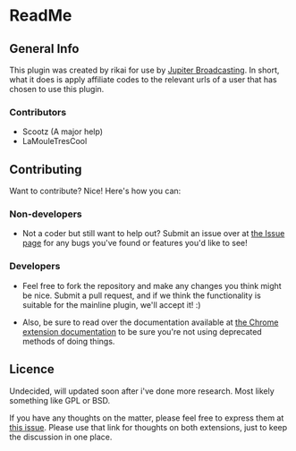 ReadMe
=============

General Info
-------

This plugin was created by rikai for use by [Jupiter Broadcasting](http://www.jupiterbroadcasting.com/).
In short, what it does is apply affiliate codes to the relevant urls of a user that has chosen to use this plugin.



### Contributors
* Scootz (A major help)
* LaMouleTresCool

Contributing
------------

Want to contribute? Nice! Here's how you can:

### Non-developers
* Not a coder but still want to help out? Submit an issue over at [the Issue page](https://github.com/rikai/JBAR-Chrome/issues) for any bugs you've found or features you'd like to see!

### Developers

* Feel free to fork the repository and make any changes you think might be nice. Submit a pull request, and if we think the functionality is suitable for the mainline plugin, we'll accept it! :)

* Also, be sure to read over the documentation available at
[the Chrome extension documentation](http://developer.chrome.com/extensions/docs.html) to be sure you're not using deprecated methods of doing things.


Licence
------------
Undecided, will updated soon after i've done more research. Most likely something like GPL or BSD.

If you have any thoughts on the matter, please feel free to express them at [this issue](https://github.com/rikai/JBAR-Chrome/issues/4). Please use that link for thoughts on both extensions, just to keep the discussion in one place.